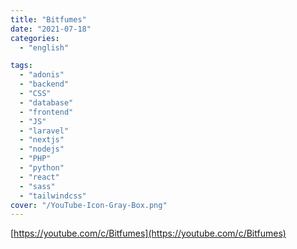 ```yaml
---
title: "Bitfumes"
date: "2021-07-18"
categories:
  - "english"

tags:
  - "adonis"
  - "backend"
  - "CSS"
  - "database"
  - "frontend"
  - "JS"
  - "laravel"
  - "nextjs"
  - "nodejs"
  - "PHP"
  - "python"
  - "react"
  - "sass"
  - "tailwindcss"
cover: "/YouTube-Icon-Gray-Box.png"
---
```


[https://youtube.com/c/Bitfumes](https://youtube.com/c/Bitfumes)
